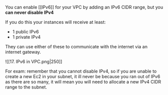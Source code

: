 You can enable [[IPv6]]  for your VPC by adding an IPv6 CIDR range, but you **can never disable IPv4**

If you do this your instances will receive at least:
- 1 public IPv6
- 1 private IPv4

They can use either of these to communicate with the internet via an internet gateway.

![[17. IPv6 in VPC.png|250]]

For exam:
remember that you cannot disable IPv4, so if you are unable to create a new Ec2 in your subnet, it ill never be because you ran out of IPv6 as there are so many, it will mean you will need to allocate a new IPv4 CIDR range to the subnet.

